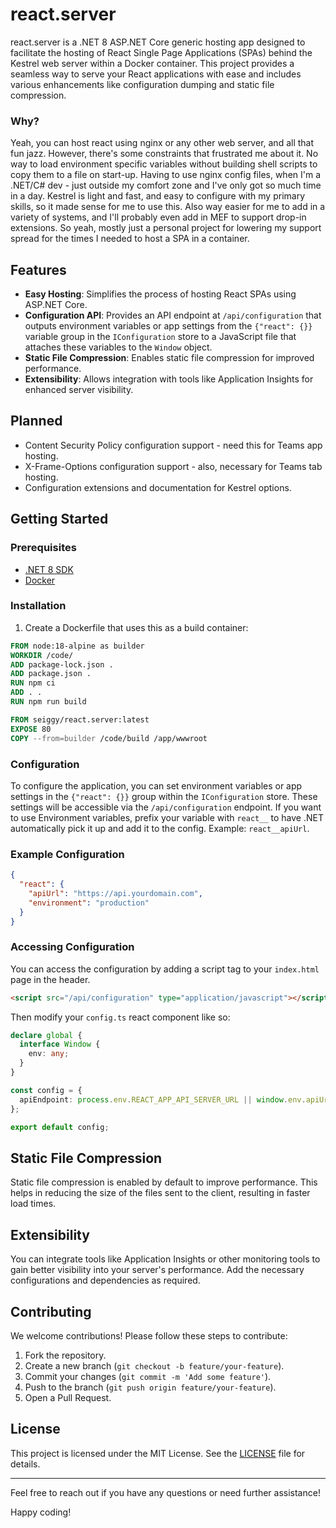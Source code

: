 # react.server

react.server is a .NET 8 ASP.NET Core generic hosting app designed to facilitate the hosting of React Single Page Applications (SPAs) behind the Kestrel web server within a Docker container. This project provides a seamless way to serve your React applications with ease and includes various enhancements like configuration dumping and static file compression.

### Why?
Yeah, you can host react using nginx or any other web server, and all that fun jazz. However, there's some constraints that frustrated me about it. No way to load environment specific variables without building shell scripts to copy them to a file on start-up. Having to use nginx config files, when I'm a .NET/C# dev - just outside my comfort zone and I've only got so much time in a day. Kestrel is light and fast, and easy to configure with my primary skills, so it made sense for me to use this. Also way easier for me to add in a variety of systems, and I'll probably even add in MEF to support drop-in extensions. So yeah, mostly just a personal project for lowering my support spread for the times I needed to host a SPA in a container.

## Features

- **Easy Hosting**: Simplifies the process of hosting React SPAs using ASP.NET Core.
- **Configuration API**: Provides an API endpoint at `/api/configuration` that outputs environment variables or app settings from the `{"react": {}}` variable group in the `IConfiguration` store to a JavaScript file that attaches these variables to the `Window` object.
- **Static File Compression**: Enables static file compression for improved performance.
- **Extensibility**: Allows integration with tools like Application Insights for enhanced server visibility.

## Planned
- Content Security Policy configuration support - need this for Teams app hosting.
- X-Frame-Options configuration support - also, necessary for Teams tab hosting.
- Configuration extensions and documentation for Kestrel options.

## Getting Started

### Prerequisites

- [.NET 8 SDK](https://dotnet.microsoft.com/download/dotnet/8.0)
- [Docker](https://www.docker.com/get-started)

### Installation

1. Create a Dockerfile that uses this as a build container:

```Dockerfile
FROM node:18-alpine as builder
WORKDIR /code/
ADD package-lock.json .
ADD package.json .
RUN npm ci
ADD . .
RUN npm run build

FROM seiggy/react.server:latest
EXPOSE 80
COPY --from=builder /code/build /app/wwwroot
```

### Configuration

To configure the application, you can set environment variables or app settings in the `{"react": {}}` group within the `IConfiguration` store. These settings will be accessible via the `/api/configuration` endpoint. If you want to use Environment variables, prefix your variable with `react__` to have .NET automatically pick it up and add it to the config. Example: `react__apiUrl`.

### Example Configuration

```json
{
  "react": {
    "apiUrl": "https://api.yourdomain.com",
    "environment": "production"
  }
}
```

### Accessing Configuration

You can access the configuration by adding a script tag to your `index.html` page in the header.

```html
<script src="/api/configuration" type="application/javascript"></script>
```

Then modify your `config.ts` react component like so:

```typescript
declare global {
  interface Window {
    env: any;
  }
}

const config = {
  apiEndpoint: process.env.REACT_APP_API_SERVER_URL || window.env.apiUrl,
};

export default config;
```

## Static File Compression

Static file compression is enabled by default to improve performance. This helps in reducing the size of the files sent to the client, resulting in faster load times.

## Extensibility

You can integrate tools like Application Insights or other monitoring tools to gain better visibility into your server's performance. Add the necessary configurations and dependencies as required.

## Contributing

We welcome contributions! Please follow these steps to contribute:

1. Fork the repository.
2. Create a new branch (`git checkout -b feature/your-feature`).
3. Commit your changes (`git commit -m 'Add some feature'`).
4. Push to the branch (`git push origin feature/your-feature`).
5. Open a Pull Request.

## License

This project is licensed under the MIT License. See the [LICENSE](LICENSE) file for details.

---

Feel free to reach out if you have any questions or need further assistance!

Happy coding!